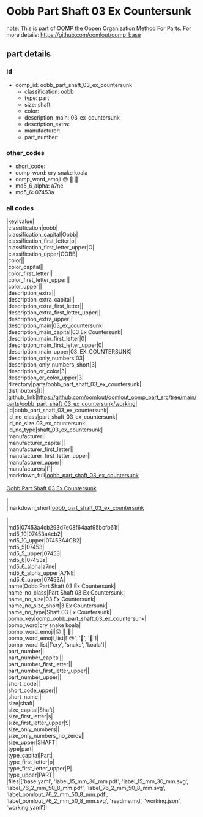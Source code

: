 # Oobb Part Shaft 03 Ex Countersunk  

note: This is part of OOMP the Oopen Organization Method For Parts. For more details: https://github.com/oomlout/oomp_base

##  part details





### id
* oomp_id: oobb_part_shaft_03_ex_countersunk
  * classification: oobb
  * type: part
  * size: shaft
  * color: 
  * description_main: 03_ex_countersunk
  * description_extra: 
  * manufacturer: 
  * part_number: 

### other_codes
* short_code: 
* oomp_word: cry snake koala
* oomp_word_emoji :cry: :snake: :koala:
* md5_6_alpha: a7ne
* md5_6: 07453a

### all codes 
|key|value|  
|classification|oobb|  
|classification_capital|Oobb|  
|classification_first_letter|o|  
|classification_first_letter_upper|O|  
|classification_upper|OOBB|  
|color||  
|color_capital||  
|color_first_letter||  
|color_first_letter_upper||  
|color_upper||  
|description_extra||  
|description_extra_capital||  
|description_extra_first_letter||  
|description_extra_first_letter_upper||  
|description_extra_upper||  
|description_main|03_ex_countersunk|  
|description_main_capital|03 Ex Countersunk|  
|description_main_first_letter|0|  
|description_main_first_letter_upper|0|  
|description_main_upper|03_EX_COUNTERSUNK|  
|description_only_numbers|03|  
|description_only_numbers_short|3|  
|description_or_color|3|  
|description_or_color_upper|3|  
|directory|parts/oobb_part_shaft_03_ex_countersunk|  
|distributors|[]|  
|github_link|https://github.com/oomlout/oomlout_oomp_part_src/tree/main/parts/oobb_part_shaft_03_ex_countersunk/working|  
|id|oobb_part_shaft_03_ex_countersunk|  
|id_no_class|part_shaft_03_ex_countersunk|  
|id_no_size|03_ex_countersunk|  
|id_no_type|shaft_03_ex_countersunk|  
|manufacturer||  
|manufacturer_capital||  
|manufacturer_first_letter||  
|manufacturer_first_letter_upper||  
|manufacturer_upper||  
|manufacturers|[]|  
|markdown_full|[oobb_part_shaft_03_ex_countersunk](https://github.com/oomlout/oomlout_oomp_part_src/tree/main/parts/oobb_part_shaft_03_ex_countersunk/working)<br>[](https://github.com/oomlout/oomlout_oomp_part_src/tree/main/parts/oobb_part_shaft_03_ex_countersunk/working)<br>[Oobb Part Shaft 03 Ex Countersunk](https://github.com/oomlout/oomlout_oomp_part_src/tree/main/parts/oobb_part_shaft_03_ex_countersunk/working)<br><br>|  
|markdown_short|[oobb_part_shaft_03_ex_countersunk](https://github.com/oomlout/oomlout_oomp_part_src/tree/main/parts/oobb_part_shaft_03_ex_countersunk/working)<br><br>|  
|md5|07453a4cb293d7e08f64aaf95bcfb61f|  
|md5_10|07453a4cb2|  
|md5_10_upper|07453A4CB2|  
|md5_5|07453|  
|md5_5_upper|07453|  
|md5_6|07453a|  
|md5_6_alpha|a7ne|  
|md5_6_alpha_upper|A7NE|  
|md5_6_upper|07453A|  
|name|Oobb Part Shaft 03 Ex Countersunk|  
|name_no_class|Part Shaft 03 Ex Countersunk|  
|name_no_size|03 Ex Countersunk|  
|name_no_size_short|3 Ex Countersunk|  
|name_no_type|Shaft 03 Ex Countersunk|  
|oomp_key|oomp_oobb_part_shaft_03_ex_countersunk|  
|oomp_word|cry snake koala|  
|oomp_word_emoji|:cry: :snake: :koala:|  
|oomp_word_emoji_list|[':cry:', ':snake:', ':koala:']|  
|oomp_word_list|['cry', 'snake', 'koala']|  
|part_number||  
|part_number_capital||  
|part_number_first_letter||  
|part_number_first_letter_upper||  
|part_number_upper||  
|short_code||  
|short_code_upper||  
|short_name||  
|size|shaft|  
|size_capital|Shaft|  
|size_first_letter|s|  
|size_first_letter_upper|S|  
|size_only_numbers||  
|size_only_numbers_no_zeros||  
|size_upper|SHAFT|  
|type|part|  
|type_capital|Part|  
|type_first_letter|p|  
|type_first_letter_upper|P|  
|type_upper|PART|  
|files|['base.yaml', 'label_15_mm_30_mm.pdf', 'label_15_mm_30_mm.svg', 'label_76_2_mm_50_8_mm.pdf', 'label_76_2_mm_50_8_mm.svg', 'label_oomlout_76_2_mm_50_8_mm.pdf', 'label_oomlout_76_2_mm_50_8_mm.svg', 'readme.md', 'working.json', 'working.yaml']|  
